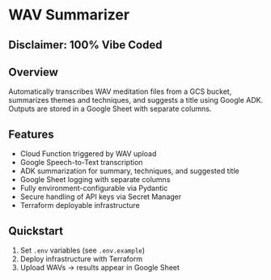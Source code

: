 # WAV Summarizer

## Disclaimer: 100% Vibe Coded

## Overview
Automatically transcribes WAV meditation files from a GCS bucket, summarizes themes and techniques, and suggests a title using Google ADK. Outputs are stored in a Google Sheet with separate columns.

## Features
- Cloud Function triggered by WAV upload
- Google Speech-to-Text transcription
- ADK summarization for summary, techniques, and suggested title
- Google Sheet logging with separate columns
- Fully environment-configurable via Pydantic
- Secure handling of API keys via Secret Manager
- Terraform deployable infrastructure

## Quickstart
1. Set `.env` variables (see `.env.example`)
2. Deploy infrastructure with Terraform
3. Upload WAVs → results appear in Google Sheet

